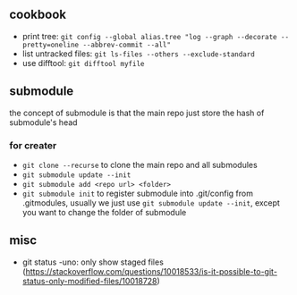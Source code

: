 ## cookbook
* print tree: `git config --global alias.tree "log --graph --decorate --pretty=oneline --abbrev-commit --all"`
* list untracked files: `git ls-files --others --exclude-standard`
* use difftool: `git difftool myfile`

## submodule
the concept of submodule is that the main repo just store the hash of submodule's head

### for creater
* `git clone --recurse` to clone the main repo and all submodules
* `git submodule update --init`
* `git submodule add <repo url> <folder>`
* `git submodule init` to register submodule into .git/config from .gitmodules, usually we just use `git submodule update --init`, except you want to change the folder of submodule

## misc
* git status -uno: only show staged files (https://stackoverflow.com/questions/10018533/is-it-possible-to-git-status-only-modified-files/10018728)

